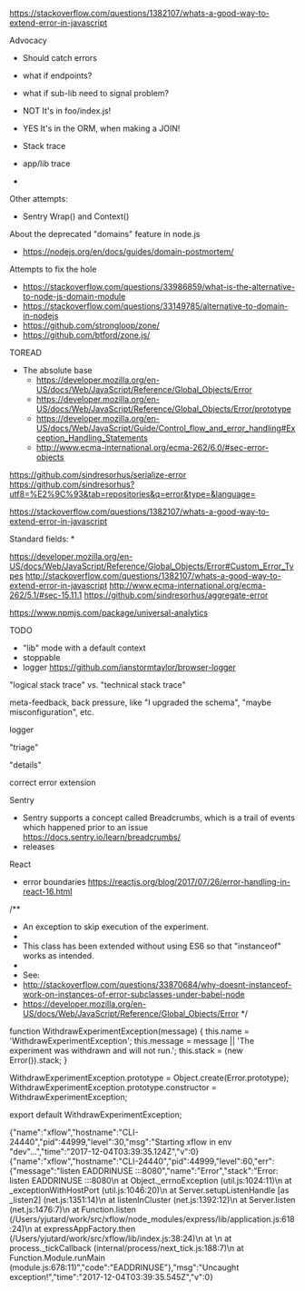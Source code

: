 https://stackoverflow.com/questions/1382107/whats-a-good-way-to-extend-error-in-javascript


Advocacy
* Should catch errors
* what if endpoints?
* what if sub-lib need to signal problem?
* NOT It's in foo/index.js!
* YES It's in the ORM, when making a JOIN! 



* Stack trace
* app/lib trace
* 

Other attempts:
* Sentry Wrap() and Context()

About the deprecated "domains" feature in node.js
* https://nodejs.org/en/docs/guides/domain-postmortem/

Attempts to fix the hole
* https://stackoverflow.com/questions/33986859/what-is-the-alternative-to-node-js-domain-module
* https://stackoverflow.com/questions/33149785/alternative-to-domain-in-nodejs
* https://github.com/strongloop/zone/
* https://github.com/btford/zone.js/


TOREAD

* The absolute base
  * https://developer.mozilla.org/en-US/docs/Web/JavaScript/Reference/Global_Objects/Error
  * https://developer.mozilla.org/en-US/docs/Web/JavaScript/Reference/Global_Objects/Error/prototype
  * https://developer.mozilla.org/en-US/docs/Web/JavaScript/Guide/Control_flow_and_error_handling#Exception_Handling_Statements
  * http://www.ecma-international.org/ecma-262/6.0/#sec-error-objects

https://github.com/sindresorhus/serialize-error
https://github.com/sindresorhus?utf8=%E2%9C%93&tab=repositories&q=error&type=&language=


https://stackoverflow.com/questions/1382107/whats-a-good-way-to-extend-error-in-javascript


Standard fields:
* 

https://developer.mozilla.org/en-US/docs/Web/JavaScript/Reference/Global_Objects/Error#Custom_Error_Types
      http://stackoverflow.com/questions/1382107/whats-a-good-way-to-extend-error-in-javascript
      http://www.ecma-international.org/ecma-262/5.1/#sec-15.11.1
      https://github.com/sindresorhus/aggregate-error
      
      
https://www.npmjs.com/package/universal-analytics


TODO
* "lib" mode with a default context
* stoppable
* logger https://github.com/ianstormtaylor/browser-logger


"logical stack trace" vs. "technical stack trace"

meta-feedback, back pressure, like "I upgraded the schema", "maybe misconfiguration", etc.

logger

"triage"

"details"

correct error extension

Sentry
* Sentry supports a concept called Breadcrumbs, which is a trail of events which happened prior to an issue https://docs.sentry.io/learn/breadcrumbs/
* releases

React
* error boundaries https://reactjs.org/blog/2017/07/26/error-handling-in-react-16.html


/**
 * An exception to skip execution of the experiment.
 *
 * This class has been extended without using ES6 so that "instanceof" works as intended.
 *
 * See:
 * http://stackoverflow.com/questions/33870684/why-doesnt-instanceof-work-on-instances-of-error-subclasses-under-babel-node
 * https://developer.mozilla.org/en-US/docs/Web/JavaScript/Reference/Global_Objects/Error
 */

function WithdrawExperimentException(message) {
  this.name = 'WithdrawExperimentException';
  this.message = message || 'The experiment was withdrawn and will not run.';
  this.stack = (new Error()).stack;
}

WithdrawExperimentException.prototype = Object.create(Error.prototype);
WithdrawExperimentException.prototype.constructor = WithdrawExperimentException;

export default WithdrawExperimentException;



{"name":"xflow","hostname":"CLI-24440","pid":44999,"level":30,"msg":"Starting xflow in env \"dev\"...","time":"2017-12-04T03:39:35.124Z","v":0}
{"name":"xflow","hostname":"CLI-24440","pid":44999,"level":60,"err":{"message":"listen EADDRINUSE :::8080","name":"Error","stack":"Error: listen EADDRINUSE :::8080\n    at Object._errnoException (util.js:1024:11)\n    at _exceptionWithHostPort (util.js:1046:20)\n    at Server.setupListenHandle [as _listen2] (net.js:1351:14)\n    at listenInCluster (net.js:1392:12)\n    at Server.listen (net.js:1476:7)\n    at Function.listen (/Users/yjutard/work/src/xflow/node_modules/express/lib/application.js:618:24)\n    at expressAppFactory.then (/Users/yjutard/work/src/xflow/lib/index.js:38:24)\n    at <anonymous>\n    at process._tickCallback (internal/process/next_tick.js:188:7)\n    at Function.Module.runMain (module.js:678:11)","code":"EADDRINUSE"},"msg":"Uncaught exception!","time":"2017-12-04T03:39:35.545Z","v":0}

